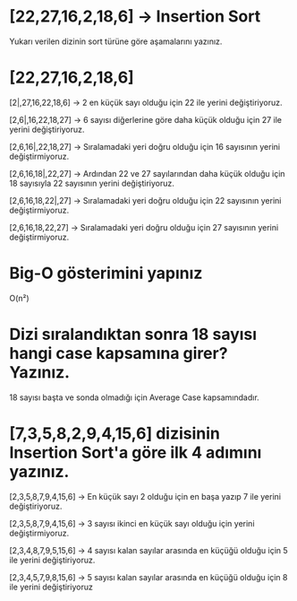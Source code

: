 # [22,27,16,2,18,6] -> Insertion Sort

Yukarı verilen dizinin sort türüne göre aşamalarını yazınız.

# [22,27,16,2,18,6]


[2|,27,16,22,18,6] -> 2 en küçük sayı olduğu için 22 ile yerini değiştiriyoruz.

[2,6|,16,22,18,27] -> 6 sayısı diğerlerine göre daha küçük olduğu için 27 ile yerini değiştiriyoruz.

[2,6,16|,22,18,27] -> Sıralamadaki yeri doğru olduğu için 16 sayısının yerini değiştirmiyoruz.

[2,6,16,18|,22,27] -> Ardından 22 ve 27 sayılarından daha küçük olduğu için 18 sayısıyla 22 sayısının yerini değiştiriyoruz.

[2,6,16,18,22|,27] -> Sıralamadaki yeri doğru olduğu için 22 sayısının yerini değiştirmiyoruz.

[2,6,16,18,22,27]  -> Sıralamadaki yeri doğru olduğu için 27 sayısının yerini değiştirmiyoruz.

# Big-O gösterimini yapınız

O(n²)

# Dizi sıralandıktan sonra 18 sayısı hangi case kapsamına girer? Yazınız.

18 sayısı başta ve sonda olmadığı için Average Case kapsamındadır.

# [7,3,5,8,2,9,4,15,6] dizisinin Insertion Sort'a göre ilk 4 adımını yazınız.

[2,3,5,8,7,9,4,15,6] -> En küçük sayı 2 olduğu için en başa yazıp 7 ile yerini değiştiriyoruz.

[2,3,5,8,7,9,4,15,6] -> 3 sayısı ikinci en küçük sayı olduğu için yerini değiştirmiyoruz.

[2,3,4,8,7,9,5,15,6] -> 4 sayısı kalan sayılar arasında en küçüğü olduğu için 5 ile yerini değiştiriyoruz.

[2,3,4,5,7,9,8,15,6] -> 5 sayısı kalan sayılar arasında en küçüğü olduğu için 8 ile yerini değiştiriyoruz
